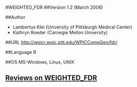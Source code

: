 #WEIGHTED_FDR
##Version
1.2 (March 2006)

##Author
* Lambertus Klei (University of Pittsburgh Medical Center)
* Kathryn Roeder (Carnegie Mellon University)

##URL
http://wpicr.wpic.pitt.edu/WPICCompGen/fdr/

##Language
R

##OS
MS-Windows, Linux, UNIX


## [Reviews on WEIGHTED_FDR](https://github.com/gaow/genetic-analysis-software/issues/608)